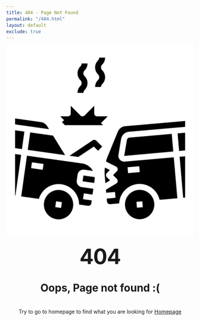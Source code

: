 ```yaml
---
title: 404 - Page Not Found
permalink: "/404.html"
layout: default
exclude: true
---
```


<style type="text/css" media="screen">
  .container {
    margin: 10px auto;
    max-width: 600px;
    text-align: center;
  }
  h1 {
    margin: 30px 0;
    font-size: 4em;
    line-height: 1;
    letter-spacing: -1px;
  }
	h4 {
		font-size: 2em;
	}
</style>


<div class="container">
	<img class="repair_icon" src="/assets/icons/fender-bender.svg" />

  <h1>404</h1>

  <h4>Oops, Page not found :(</h4>
  <p>Try to go to homepage to find what you are looking for <a href="/">Homepage</a></p>
</div>

